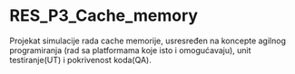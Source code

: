 # RES_P3_Cache_memory
Projekat simulacije rada cache memorije, usresređen na koncepte agilnog programiranja (rad sa platformama koje isto i omogućavaju), unit testiranje(UT) i pokrivenost koda(QA). 

